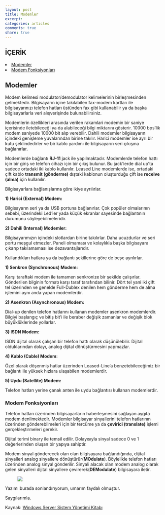 ```yaml
---
layout: post
title: Modemler
excerpt:
categories: articles
comments: true
share: true
---
```

<span></span>

## İÇERİK

<li> <a href="#modemler">Modemler</a></li>
<li> <a href="#modem-fonksiyonlari">Modem Fonksiyonları</a> </li>




## <a id="modemler">Modemler</a>

Modem kelimesi modulator/demodulator kelimelerinin birleşmesinden gelmektedir. Bilgisayarın içine takılabilen fax-modem kartları ile bilgisayarınızı telefon hatları üstünden fax gibi kullanabilir ya da başka bilgisayarlarla veri alışverişinde bulunabilirsiniz.

Modemlerin özellikleri arasında verilen rakamlari modemin bir saniye içerisinde iletebileceği ya da alabileceği bilgi miktarını gösterir. 10000 bps’lik modem saniyede 10000 bit alıp verebilir. Dahili modemler bilgisayarın içindeki genişleme yuvalarından birine takılır. Harici modemler ise ayrı bir kutu şeklindedirler ve bir kablo yardımı ile bilgisayarın seri çıkışına bağlanırlar. 

Modemlerde bağlantı **RJ-11** jack ile yapılmaktadır. Modemlerde telefon hattı için bir giriş ve telefon cihazı için bir çıkış bulunur. Bu jack’lerde dial up’ta sadece ortadaki iki kablo kullanılır. Leased Line modemlerde ise, ortadaki çift kablo **transmit (gönderme)** dıştaki kablonun oluşturduğu çift ise **receive (alma)** için kullanılır. 

Bilgisayarlara bağlanışlarına göre ikiye ayrılırlar.

**1)	Harici (External) Modem:**

Bilgisayarın seri ya da USB portuna bağlanırlar. Çok popüler olmalarının sebebi, üzerindeki Led’ler yada küçük ekranlar sayesinde bağlantının durumunu söyleyebilmeleridir.

**2)	Dahili (Internal) Modemler:**

 Bilgisayarımızın içindeki slotlardan birine takılırlar. Daha ucuzdurlar ve seri portu meşgul etmezler. Paneli olmaması ve kolaylıkla başka bilgisayara çıkarıp takılamaması ise dezavantajlarıdır.

Kullandıkları hatlara ya da bağlantı şekillerine göre de beşe ayrılırlar.

**1)	Senkron (Synchronous) Modem:**

 Karşı taraftaki modem ile tamamen senkronize bir şekilde çalışırlar. Gönderilen bilginin formatı karşı taraf tarafından bilinir. Dört tel yani iki çift tel üzerinden ve genelde Full-Dublex denilen hem gönderme hem de alma işlemini aynı anda yapan modemlerdir.

**2)	Asenkron (Asynchronous) Modem:**

 Dial-up denilen telefon hatlarını kullanan modemler asenkron modemlerdir. Bilgiyi başlangıç ve bitiş bit’i ile beraber değişik zamanlar ve değişik blok büyüklüklerinde yollarlar.

**3)	ISDN Modem:**

 ISDN dijital olarak çalışan bir telefon hattı olarak düşünülebilir. Dijital olduklarından dolayı, analog dijital dönüştürmesini yapmazlar.

**4)	Kablo (Cable) Modem:**

 Özel olarak döşenmiş hatlar üzerinden Leased-Line’a benzetebileceğimiz bir bağlantı ile yüksek hızlara ulaşabilen modemlerdir.

**5)	Uydu (Satellite) Modem:**

 Telefon hatları yerine çanak anten ile uydu bağlantısı kullanan modemlerdir.

 

### <a id="modem-fonksiyonlari">Modem Fonksiyonları</a>

Telefon hatları üzerinden bilgisayarların haberleşmesini sağlayan aygıta modem denilmektedir. Modemler bilgisayar sinyallerini telefon hatlarının üzerinden gönderebilmeleri için bir tercüme ya da **çevirici (translate)** işlemi gerçekleştirmeleri gerekir.

Dijital terimi binary ile temsil edilir. Dolayısıyla sinyal sadece 0 ve 1 değerlerinden oluşan bir yapıya sahiptir. 

Modem sinyal gönderecek olan olan bilgisayara bağlandığında, dijital sinyalleri analog sinyallere dönüştürür(**MOdulate**). Böylelikle telefon hatları üzerinden analog sinyal gönderilir. Sinyali alacak olan modem analog olarak gelen sinyalleri dijital sinyallere çevirerek(**DEModulate**) bilgisayara iletir.


<figure>
        <img src="http://yasinbaran.github.io/images/my-images/bilgisayar-aglari/17.jpg">
</figure>



Yazımı burada sonlandırıyorum, umarım faydalı olmuştur.

Saygılarımla.


Kaynak: [Windows Server Sistem Yönetimi Kitabı](https://www.linkedin.com/pulse/windows-server-sistem-y%C3%B6netimi-cilt-i-kitab%C4%B1m%C4%B1z-%C3%A7ikti-mesut-aladag?published=u) 
